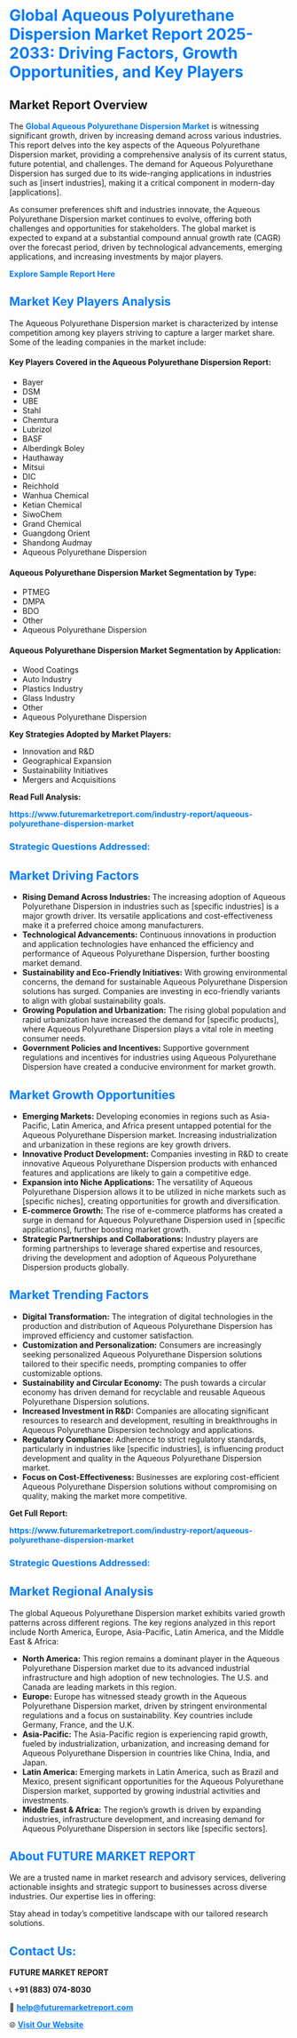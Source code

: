 <h1 style="color: #007BFF;">Global Aqueous Polyurethane Dispersion Market Report 2025-2033: Driving Factors, Growth Opportunities, and Key Players</h1>

<section id="overview">
<h2>Market Report Overview</h2>
<p>The <a href="https://www.futuremarketreport.com/industry-report/aqueous-polyurethane-dispersion-market" style="color: #007BFF; text-decoration: none;"><strong>Global Aqueous Polyurethane Dispersion Market</strong></a> is witnessing significant growth, driven by increasing demand across various industries. This report delves into the key aspects of the Aqueous Polyurethane Dispersion market, providing a comprehensive analysis of its current status, future potential, and challenges. The demand for Aqueous Polyurethane Dispersion has surged due to its wide-ranging applications in industries such as [insert industries], making it a critical component in modern-day [applications].</p>
<p>As consumer preferences shift and industries innovate, the Aqueous Polyurethane Dispersion market continues to evolve, offering both challenges and opportunities for stakeholders. The global market is expected to expand at a substantial compound annual growth rate (CAGR) over the forecast period, driven by technological advancements, emerging applications, and increasing investments by major players.</p>
</section>

<section id="overview">
<p><a href="https://www.futuremarketreport.com/request-sample/reportId=30443" style="color: #007BFF; text-decoration: none;"><strong>Explore Sample Report Here</strong></a></p>
</section>

<section id="key-players">
<h2 style="color: #007BFF;">Market Key Players Analysis</h2>
<p>The Aqueous Polyurethane Dispersion market is characterized by intense competition among key players striving to capture a larger market share. Some of the leading companies in the market include:</p>
<h4>Key Players Covered in the Aqueous Polyurethane Dispersion Report:</h4>
<ul><li>Bayer</li><li>DSM</li><li>UBE</li><li>Stahl</li><li>Chemtura</li><li>Lubrizol</li><li>BASF</li><li>Alberdingk Boley</li><li>Hauthaway</li><li>Mitsui</li><li>DIC</li><li>Reichhold</li><li>Wanhua Chemical</li><li>Ketian Chemical</li><li>SiwoChem</li><li>Grand Chemical</li><li>Guangdong Orient</li><li>Shandong Audmay</li><li>Aqueous Polyurethane Dispersion</li></ul>
<h4>Aqueous Polyurethane Dispersion Market Segmentation by Type:</h4>
<ul><li>PTMEG</li><li>DMPA</li><li>BDO</li><li>Other</li><li>Aqueous Polyurethane Dispersion</li></ul>

<h4>Aqueous Polyurethane Dispersion Market Segmentation by Application:</h4>
<ul><li>Wood Coatings</li><li>Auto Industry</li><li>Plastics Industry</li><li>Glass Industry</li><li>Other</li><li>Aqueous Polyurethane Dispersion</li></ul>
<p><strong>Key Strategies Adopted by Market Players:</strong></p>
<ul>
<li>Innovation and R&D</li>
<li>Geographical Expansion</li>
<li>Sustainability Initiatives</li>
<li>Mergers and Acquisitions</li>
</ul>
</section>

<section>
<p><strong>Read Full Analysis: </strong></p><a href="https://www.futuremarketreport.com/industry-report/aqueous-polyurethane-dispersion-market" style="color: #007BFF; text-decoration: none;"><strong>https://www.futuremarketreport.com/industry-report/aqueous-polyurethane-dispersion-market</strong></a>
<h3 style="color: #007BFF;">Strategic Questions Addressed:</h3>
</section>

<section id="driving-factors">
<h2 style="color: #007BFF;">Market Driving Factors</h2>
<ul>
<li><strong>Rising Demand Across Industries:</strong> The increasing adoption of Aqueous Polyurethane Dispersion in industries such as [specific industries] is a major growth driver. Its versatile applications and cost-effectiveness make it a preferred choice among manufacturers.</li>
<li><strong>Technological Advancements:</strong> Continuous innovations in production and application technologies have enhanced the efficiency and performance of Aqueous Polyurethane Dispersion, further boosting market demand.</li>
<li><strong>Sustainability and Eco-Friendly Initiatives:</strong> With growing environmental concerns, the demand for sustainable Aqueous Polyurethane Dispersion solutions has surged. Companies are investing in eco-friendly variants to align with global sustainability goals.</li>
<li><strong>Growing Population and Urbanization:</strong> The rising global population and rapid urbanization have increased the demand for [specific products], where Aqueous Polyurethane Dispersion plays a vital role in meeting consumer needs.</li>
<li><strong>Government Policies and Incentives:</strong> Supportive government regulations and incentives for industries using Aqueous Polyurethane Dispersion have created a conducive environment for market growth.</li>
</ul>
</section>

<section id="growth-opportunities">
<h2 style="color: #007BFF;">Market Growth Opportunities</h2>
<ul>
<li><strong>Emerging Markets:</strong> Developing economies in regions such as Asia-Pacific, Latin America, and Africa present untapped potential for the Aqueous Polyurethane Dispersion market. Increasing industrialization and urbanization in these regions are key growth drivers.</li>
<li><strong>Innovative Product Development:</strong> Companies investing in R&D to create innovative Aqueous Polyurethane Dispersion products with enhanced features and applications are likely to gain a competitive edge.</li>
<li><strong>Expansion into Niche Applications:</strong> The versatility of Aqueous Polyurethane Dispersion allows it to be utilized in niche markets such as [specific niches], creating opportunities for growth and diversification.</li>
<li><strong>E-commerce Growth:</strong> The rise of e-commerce platforms has created a surge in demand for Aqueous Polyurethane Dispersion used in [specific applications], further boosting market growth.</li>
<li><strong>Strategic Partnerships and Collaborations:</strong> Industry players are forming partnerships to leverage shared expertise and resources, driving the development and adoption of Aqueous Polyurethane Dispersion products globally.</li>
</ul>
</section>

<section id="trending-factors">
<h2 style="color: #007BFF;">Market Trending Factors</h2>
<ul>
<li><strong>Digital Transformation:</strong> The integration of digital technologies in the production and distribution of Aqueous Polyurethane Dispersion has improved efficiency and customer satisfaction.</li>
<li><strong>Customization and Personalization:</strong> Consumers are increasingly seeking personalized Aqueous Polyurethane Dispersion solutions tailored to their specific needs, prompting companies to offer customizable options.</li>
<li><strong>Sustainability and Circular Economy:</strong> The push towards a circular economy has driven demand for recyclable and reusable Aqueous Polyurethane Dispersion solutions.</li>
<li><strong>Increased Investment in R&D:</strong> Companies are allocating significant resources to research and development, resulting in breakthroughs in Aqueous Polyurethane Dispersion technology and applications.</li>
<li><strong>Regulatory Compliance:</strong> Adherence to strict regulatory standards, particularly in industries like [specific industries], is influencing product development and quality in the Aqueous Polyurethane Dispersion market.</li>
<li><strong>Focus on Cost-Effectiveness:</strong> Businesses are exploring cost-efficient Aqueous Polyurethane Dispersion solutions without compromising on quality, making the market more competitive.</li>
</ul>
</section>

<section>
<p><strong>Get Full Report: </strong></p><a href="https://www.futuremarketreport.com/industry-report/aqueous-polyurethane-dispersion-market" style="color: #007BFF; text-decoration: none;"><strong>https://www.futuremarketreport.com/industry-report/aqueous-polyurethane-dispersion-market</strong></a>
<h3 style="color: #007BFF;">Strategic Questions Addressed:</h3>
</section>


<section id="regional-analysis">
<h2 style="color: #007BFF;">Market Regional Analysis</h2>
<p>The global Aqueous Polyurethane Dispersion market exhibits varied growth patterns across different regions. The key regions analyzed in this report include North America, Europe, Asia-Pacific, Latin America, and the Middle East & Africa:</p>
<ul>
<li><strong>North America:</strong> This region remains a dominant player in the Aqueous Polyurethane Dispersion market due to its advanced industrial infrastructure and high adoption of new technologies. The U.S. and Canada are leading markets in this region.</li>
<li><strong>Europe:</strong> Europe has witnessed steady growth in the Aqueous Polyurethane Dispersion market, driven by stringent environmental regulations and a focus on sustainability. Key countries include Germany, France, and the U.K.</li>
<li><strong>Asia-Pacific:</strong> The Asia-Pacific region is experiencing rapid growth, fueled by industrialization, urbanization, and increasing demand for Aqueous Polyurethane Dispersion in countries like China, India, and Japan.</li>
<li><strong>Latin America:</strong> Emerging markets in Latin America, such as Brazil and Mexico, present significant opportunities for the Aqueous Polyurethane Dispersion market, supported by growing industrial activities and investments.</li>
<li><strong>Middle East & Africa:</strong> The region’s growth is driven by expanding industries, infrastructure development, and increasing demand for Aqueous Polyurethane Dispersion in sectors like [specific sectors].</li>
</ul>
</section>

<footer>
<h2 style="color: #007BFF;">About FUTURE MARKET REPORT</h2>
<p>We are a trusted name in market research and advisory services, delivering actionable insights and strategic support to businesses across diverse industries. Our expertise lies in offering:</p>

<p>Stay ahead in today’s competitive landscape with our tailored research solutions.</p>

<h2 style="color: #007BFF;">Contact Us:</h2>
<p><strong>FUTURE MARKET REPORT</strong></p>
<p>📞 <strong>+91 (883) 074-8030</strong></p>
<p>📧 <strong><a href="mailto:help@futuremarketreport.com" style="color: #007BFF;">help@futuremarketreport.com</a></strong></p>
<p>🌐 <strong><a href="https://www.futuremarketreport.com/" style="color: #007BFF;">Visit Our Website</a></strong></p>
</footer>